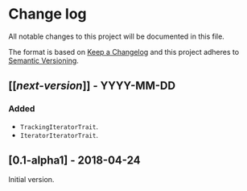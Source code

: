 # Change log
All notable changes to this project will be documented in this file.

The format is based on [Keep a Changelog](http://keepachangelog.com/)
and this project adheres to [Semantic Versioning](http://semver.org/).

## [[*next-version*]] - YYYY-MM-DD
### Added
- `TrackingIteratorTrait`.
- `IteratorIteratorTrait`.

## [0.1-alpha1] - 2018-04-24
Initial version.

